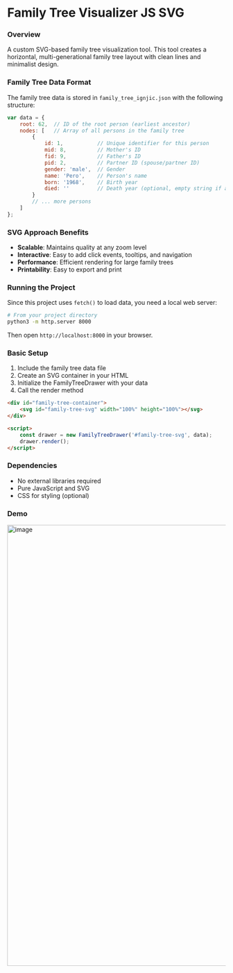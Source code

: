 # Family Tree Visualizer JS SVG

### Overview
A custom SVG-based family tree visualization tool. This tool creates a horizontal, multi-generational family tree layout with clean lines and minimalist design.

### Family Tree Data Format
The family tree data is stored in `family_tree_ignjic.json` with the following structure:

```javascript
var data = {
    root: 62,  // ID of the root person (earliest ancestor)
    nodes: [   // Array of all persons in the family tree
        {
            id: 1,           // Unique identifier for this person
            mid: 8,          // Mother's ID
            fid: 9,          // Father's ID
            pid: 2,          // Partner ID (spouse/partner ID)
            gender: 'male',  // Gender
            name: 'Pero',    // Person's name
            born: '1968',    // Birth year
            died: ''         // Death year (optional, empty string if alive)
        }
        // ... more persons
    ]
};
```

### SVG Approach Benefits
- **Scalable**: Maintains quality at any zoom level
- **Interactive**: Easy to add click events, tooltips, and navigation
- **Performance**: Efficient rendering for large family trees
- **Printability**: Easy to export and print

### Running the Project
Since this project uses `fetch()` to load data, you need a local web server:

```bash
# From your project directory
python3 -m http.server 8000
```

Then open `http://localhost:8000` in your browser.

### Basic Setup
1. Include the family tree data file
2. Create an SVG container in your HTML
3. Initialize the FamilyTreeDrawer with your data
4. Call the render method

```html
<div id="family-tree-container">
    <svg id="family-tree-svg" width="100%" height="100%"></svg>
</div>

<script>
    const drawer = new FamilyTreeDrawer('#family-tree-svg', data);
    drawer.render();
</script>
```

### Dependencies
- No external libraries required
- Pure JavaScript and SVG
- CSS for styling (optional)

### Demo
<img width="1197" height="1016" alt="image" src="https://github.com/user-attachments/assets/1bbdda36-0e5c-4318-a97e-17d9198afeb0" />


